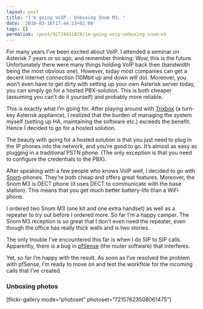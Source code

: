 ```yaml
---
layout: post
title: "I'm going VoIP - Unboxing Snom M3. "
date: '2010-03-16T17:44:23+02:00'
tags: []
permalink: /post/92729911829/im-going-voip-unboxing-snom-m3
---
```

For many years I’ve been excited about VoIP. I attended a seminar on Asterisk 7 years or so ago, and remember thinking: Wow, this is the future. Unfortunately there were many things holding VoIP back then (bandwidth being the most obvious one). However, today most companies can get a decent internet connection (10Mbit up and down will do). Moreover, you won’t even have to get dirty with setting up your own Asterisk server today, you can simply go for a hosted PBX-solution. This is both cheaper (assuming you can’t do it yourself) and probably more reliable.

This is exactly what I’m going for. After playing around with [Trixbox](http://www.trixbox.org) (a turn-key Asterisk appliance), I realized that the burden of managing the system myself (setting up HA, maintaining the software etc.) exceeds the benefit. Hence I decided to go for a hosted solution.

The beauty with going for a hosted solution is that you just need to plug in the IP phones into the network, and you’re good to go. It’s almost as easy as plugging in a traditional PSTN phone. (The only exception is that you need to configure the credentials to the PBX).

After speaking with a few people who knows VoIP well, I decided to go with [Snom](http://www.snom.com)-phones. They’re both cheap and offers great features. Moreover, the Snom M3 is DECT phone (it uses DECT to communicate with the base station). This means that you get much better battery-life than a WiFi phone.

I ordered two Snom M3 (one kit and one extra handset) as well as a repeater to try out before I ordered more. So far I’m a happy camper. The Snom M3 reception is so great that I don’t even need the repeater, even though the office has really thick walls and is two stories.

The only trouble I’ve encountered this far is when I do SIP to SIP calls. Apparently, there is a bug in [pfSense](http://www.pfsense.org) (the router software) that interferes.

Yet, so far I’m happy with the result. As soon as I’ve resolved the problem with pfSense, I’m ready to move on and test the workflow for the incoming calls that I’ve created.

### Unboxing photos

\[flickr-gallery mode=“photoset” photoset=“72157623508061475”\]

